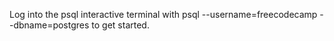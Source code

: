 
 
 Log into the psql interactive terminal with psql --username=freecodecamp --dbname=postgres to get started.
